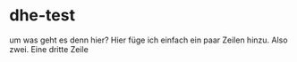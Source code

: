 # dhe-test
um was geht es denn hier?
Hier füge ich einfach ein paar Zeilen hinzu.
Also zwei.
Eine dritte Zeile
